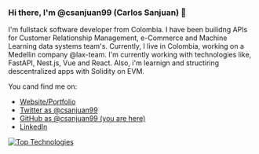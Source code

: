 ### Hi there, I'm @csanjuan99 (Carlos Sanjuan) 👋

I'm fullstack software developer from Colombia. I have been builidng APIs for Customer Relationship Management, e-Commerce and Machine Learning data systems team's.
Currently, I live in Colombia, working on a Medellin company @lax-team. I'm currently working with technologies like, FastAPI, Nest.js, Vue and React. Also, i'm learnign and structiring descentralized apps with Solidity on EVM.


You cand find me on:
* [Website/Portfolio](https://carlos-sanjuan-landing-client.vercel.app)
* [Twitter as @csanjuan99](https://www.twitter.com/csanjuan99)
* [GitHub as @csanjuan99 (you are here)](https://www.github.com/csanjuan99)
* [LinkedIn](https://www.linkedin.com/in/carlos-sanjuan-311b6b191/)

[![Top Technologies](https://github-readme-stats.vercel.app/api/top-langs/?username=csanjuan99)](https://github.com/anuraghazra/github-readme-stats)
